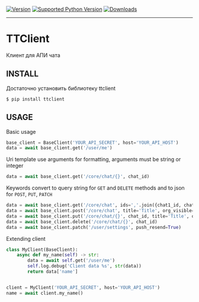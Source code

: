 [![Version][version-image]][pypi-url]
[![Supported Python Version][py-versions-image]][pypi-url]
[![Downloads][downloads-image]][pypi-url]

---

# TTClient

Клиент для АПИ чата


## INSTALL

Достаточно установить библиотеку ttclient

```
$ pip install ttclient
```


## USAGE

Basic usage

```python
base_client = BaseClient('YOUR_API_SECRET', host='YOUR_API_HOST')
data = await base_client.get('/user/me')
```

Uri template use arguments for formatting, arguments must be string or integer

```python
data = await base_client.get('/core/chat/{}', chat_id)
```

Keywords convert to query string for `GET` and `DELETE` methods
and to json for `POST`, `PUT`, `PATCH`

```python
data = await base_client.get('/core/chat', ids=','.join({chat1_id, chat2_id}))
data = await base_client.post('/core/chat', title='Title', org_visible=True)
data = await base_client.put('/core/chat/{}', chat_id, title='Title', org_visible=True)
data = await base_client.delete('/core/chat/{}', chat_id)
data = await base_client.patch('/user/settings', push_resend=True)
```

Extending client

```python
class MyClient(BaseClient):
    async def my_name(self) -> str:
        data = await self.get('/user/me')
        self.log.debug('Client data %s', str(data))
        return data['name']


client = MyClient('YOUR_API_SECRET', host='YOUR_API_HOST')
name = await client.my_name()
```

<!-- Badges -->
[pypi-url]: https://pypi.org/project/ttclient
[version-image]: https://img.shields.io/pypi/v/ttclient.svg
[py-versions-image]: https://img.shields.io/pypi/pyversions/ttclient.svg
[downloads-image]: https://img.shields.io/pypi/dm/ttclient.svg

